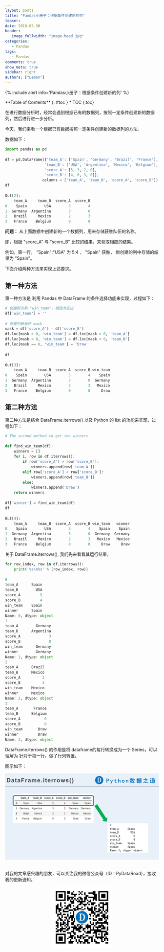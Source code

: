 ```yaml
---
layout: posts
title: "Pandas小册子：根据条件创建新的列"
teaser:
date: 2018-05-30
header:
   image_fullwidth: "image-head.jpg"
categories:
   - Pandas
tags:
   - Pandas
comments: true
show_meta: true
sidebar: right
authors: ["Lemon"]
---
```





{% include alert info='Pandas小册子：根据条件创建新的列' %}


<div class="panel radius" markdown="1">
**Table of Contents**
{: #toc }
*  TOC
{:toc}
</div>




在进行数据分析时，经常会遇到根据已有的数据列，按照一定条件创建新的数据列，然后进行进一步分析。

今天，我们来看一个根据已有数据按照一定条件创建新的数据列的方法。

数据如下：

```python
import pandas as pd

df = pd.DataFrame({'team_A': ['Spain', 'Germany', 'Brazil', 'France'],
                  'team_B': ['USA', 'Argentina', 'Mexico', 'Belgium'],
                  'score_A': [5, 3, 2, 0],
                  'score_B': [4, 0, 3, 0]},
                 columns = ['team_A', 'team_B', 'score_A', 'score_B'])
df

Out[2]:
    team_A     team_B  score_A  score_B
0    Spain        USA        5        4
1  Germany  Argentina        3        0
2   Brazil     Mexico        2        3
3   France    Belgium        0        0
```

**问题：** 从上面数据中创建新的一个数据列，用来存储获胜队伍的名称。

即，根据 "score_A" 与 "score_B" 比较的结果，来获取相应的结果。

例如，第一行， "Spain":"USA" 为 5:4 ， "Spain" 获胜， 新创建的列中存储的结果为 "Spain"。

下面介绍两种方法来实现上述要求。

## 第一种方法

第一种方法是 利用 Pandas 中 DataFrame 的条件选择功能来实现，过程如下：

```python
# 创建新的列 "win_team"，赋值为空白
df['win_team'] = ''

# 创建判断条件 mask
mask = df['score_A'] - df['score_B']
df.loc[mask > 0, 'win_team'] = df.loc[mask > 0, 'team_A']
df.loc[mask < 0, 'win_team'] = df.loc[mask < 0, 'team_B']
df.loc[mask == 0, 'win_team'] = 'Draw'

df

Out[3]:
    team_A     team_B  score_A  score_B win_team
0    Spain        USA        5        4    Spain
1  Germany  Argentina        3        0  Germany
2   Brazil     Mexico        2        3   Mexico
3   France    Belgium        0        0     Draw
```

## 第二种方法

第二种方法是结合 DataFrame.iterrows() 以及 Python 的 list 的功能来实现，过程如下：

```python
# The second method to get the winners

def find_win_team(df):
    winners = []
    for i, row in df.iterrows():
        if row['score_A'] > row['score_B']:
            winners.append(row['team_A'])
        elif row['score_A'] < row['score_B']:
            winners.append(row['team_B'])
        else:
            winners.append('Draw')
    return winners

df['winner'] = find_win_team(df)
df

Out[4]:
    team_A     team_B  score_A  score_B win_team   winner
0    Spain        USA        5        4    Spain    Spain
1  Germany  Argentina        3        0  Germany  Germany
2   Brazil     Mexico        2        3   Mexico   Mexico
3   France    Belgium        0        0     Draw     Draw
```

关于 DataFrame.iterrows(), 我们先来看看其运行结果。

```python
for row_index, row in df.iterrows():
    print('%s\n%s' % (row_index, row))

0
team_A      Spain
team_B        USA
score_A         5
score_B         4
win_team    Spain
winner      Spain
Name: 0, dtype: object
1
team_A        Germany
team_B      Argentina
score_A             3
score_B             0
win_team      Germany
winner        Germany
Name: 1, dtype: object
2
team_A      Brazil
team_B      Mexico
score_A          2
score_B          3
win_team    Mexico
winner      Mexico
Name: 2, dtype: object
3
team_A       France
team_B      Belgium
score_A           0
score_B           0
win_team       Draw
winner         Draw
Name: 3, dtype: object
```

DataFrame.iterrows() 的作用是将 dataframe的每行转换成为一个 Series，可以理解为 针对于每一行，做了行列转置。

图示如下：

<div align="center">
    <img src="/images/posts/20180530-1.jpg">
</div>



<br>

对我的文章感兴趣的朋友，可以关注我的微信公众号（ID：PyDataRoad），接收我的更新通知。

<div align="center">
    <img src="/images/qrcode.jpg" width="200">
</div>
